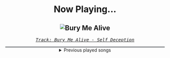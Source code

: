<div align="center"> 
<h1>Now Playing...</h1>

![Bury Me Alive](https://i.scdn.co/image/ab67616d00001e0244e0599a7a70f3e0be477e2b)
--
_<samp><a href="https://open.spotify.com/track/6OtzjlO7XSlpH83RQLGaHY">Track: Bury Me Alive - Self Deception</a></samp>_

<div style="border: 1px #4B5054 solid"></div>
<details>
  <summary>
    Previous played songs
  </summary>
  <table>
    <thead>
      <tr>
        <th>
          Artist
        </th>
        <th>
          Song
        </th>
        <th>
          Link
        </th>
      </tr>
    </thead>
    <tbody>
      <tr><td>Self Deception</td><td>Bury Me Alive</td><td><a href="https://open.spotify.com/track/6OtzjlO7XSlpH83RQLGaHY">https://open.spotify.com/track/6OtzjlO7XSlpH83RQLGaHY</a></td></tr><tr><td>Anbu Monastir</td><td>Dattebayo</td><td><a href="https://open.spotify.com/track/0fVgS14RhyOpQ5oGuoHbE0">https://open.spotify.com/track/0fVgS14RhyOpQ5oGuoHbE0</a></td></tr><tr><td>Anbu Monastir</td><td>Madara Uchiha Origin</td><td><a href="https://open.spotify.com/track/3otEUEkrLWszdsW8Ppi7In">https://open.spotify.com/track/3otEUEkrLWszdsW8Ppi7In</a></td></tr><tr><td>ENMA</td><td>Königschakra</td><td><a href="https://open.spotify.com/track/1aMZNULT5x5EHC1tceVcX4">https://open.spotify.com/track/1aMZNULT5x5EHC1tceVcX4</a></td></tr><tr><td>Anbu Monastir</td><td>Hokage Cypher</td><td><a href="https://open.spotify.com/track/5hGU5YvNezwlFFLUg8VKtG">https://open.spotify.com/track/5hGU5YvNezwlFFLUg8VKtG</a></td></tr><tr><td>Animetrix</td><td>Episch</td><td><a href="https://open.spotify.com/track/0BEq9q3XmPd4N8RRHwhi3L">https://open.spotify.com/track/0BEq9q3XmPd4N8RRHwhi3L</a></td></tr><tr><td>Anbu Monastir</td><td>Akatsuki Cypher</td><td><a href="https://open.spotify.com/track/7AV11Hq9Z1mF5RPR9Ikpw6">https://open.spotify.com/track/7AV11Hq9Z1mF5RPR9Ikpw6</a></td></tr><tr><td>Anbu Monastir</td><td>Dattebayo</td><td><a href="https://open.spotify.com/track/0fVgS14RhyOpQ5oGuoHbE0">https://open.spotify.com/track/0fVgS14RhyOpQ5oGuoHbE0</a></td></tr><tr><td>Crown The Empire</td><td>Black Sheep</td><td><a href="https://open.spotify.com/track/2izSnazOLEjr2N8ioPj2tQ">https://open.spotify.com/track/2izSnazOLEjr2N8ioPj2tQ</a></td></tr><tr><td>Set It Off</td><td>Punching Bag</td><td><a href="https://open.spotify.com/track/7fudux10sVIxILOocZaHrW">https://open.spotify.com/track/7fudux10sVIxILOocZaHrW</a></td></tr><tr><td>Linkin Park</td><td>Fighting Myself</td><td><a href="https://open.spotify.com/track/5CVZeK7bOC9QxYcZ9gJ5X2">https://open.spotify.com/track/5CVZeK7bOC9QxYcZ9gJ5X2</a></td></tr><tr><td>Self Deception</td><td>Hell and Back</td><td><a href="https://open.spotify.com/track/2ZKYwK2Icv50QU156JORyQ">https://open.spotify.com/track/2ZKYwK2Icv50QU156JORyQ</a></td></tr><tr><td>Self Deception</td><td>The Beginning Of The End</td><td><a href="https://open.spotify.com/track/4n6B3Rp6X2Jfj7mMvgD5OP">https://open.spotify.com/track/4n6B3Rp6X2Jfj7mMvgD5OP</a></td></tr><tr><td>Self Deception</td><td>Will This Be The End</td><td><a href="https://open.spotify.com/track/0sv8740KiZnk7SAL35OSo6">https://open.spotify.com/track/0sv8740KiZnk7SAL35OSo6</a></td></tr><tr><td>Self Deception</td><td>Just a Taste</td><td><a href="https://open.spotify.com/track/5X9aXnbAC5VSwbFtScuQ1K">https://open.spotify.com/track/5X9aXnbAC5VSwbFtScuQ1K</a></td></tr><tr><td>Self Deception</td><td>Bury Me Alive</td><td><a href="https://open.spotify.com/track/6OtzjlO7XSlpH83RQLGaHY">https://open.spotify.com/track/6OtzjlO7XSlpH83RQLGaHY</a></td></tr><tr><td>Self Deception</td><td>Smoke You Out</td><td><a href="https://open.spotify.com/track/7kED1qnduf7UbCq5KZqFVz">https://open.spotify.com/track/7kED1qnduf7UbCq5KZqFVz</a></td></tr><tr><td>Self Deception</td><td>Shade Of Dark</td><td><a href="https://open.spotify.com/track/0tlMaFbWeQuOwIkIpta0da">https://open.spotify.com/track/0tlMaFbWeQuOwIkIpta0da</a></td></tr><tr><td>Self Deception</td><td>The Blues</td><td><a href="https://open.spotify.com/track/3ci9j8MKj3HyxK189C1ZTm">https://open.spotify.com/track/3ci9j8MKj3HyxK189C1ZTm</a></td></tr><tr><td>Self Deception</td><td>High Risk No Reward</td><td><a href="https://open.spotify.com/track/1OqqWrIqpSfOTOY0f8KN35">https://open.spotify.com/track/1OqqWrIqpSfOTOY0f8KN35</a></td></tr>
    </tbody>
  </table>
</details>

</div>
